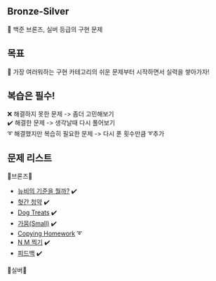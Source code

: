 ## Bronze-Silver
💎 백준 브론즈, 실버 등급의 구현 문제

## 목표
👊 가장 여러워하는 구현 카테고리의 쉬운 문제부터 시작하면서 실력을 쌓아가자!

## 복습은 필수!
❌ 해결하지 못한 문제 -> 좀더 고민해보기\
✔️ 해결한 문제 -> 생각날때 다시 풀어보기\
➰ 해결했지만 복습히 필요한 문제 -> 다시 푼 횟수만큼 ➰추가

## 문제 리스트
  
  🥉브론즈🥉
  - [뉴비의 기준을 뭘까?](https://www.acmicpc.net/problem/19944) ✔️
  - [헛간 청약](https://www.acmicpc.net/problem/19698) ✔️
  - [Dog Treats](https://www.acmicpc.net/problem/19602) ✔️
  - [가뭄(Small)](https://www.acmicpc.net/problem/19572) ✔️
  - [Copying Homework](https://www.acmicpc.net/problem/19155) ➰
  - [N M 찍기](https://www.acmicpc.net/problem/18883) ✔️
  - [피드백](https://www.acmicpc.net/problem/18856) ✔️

  🥈실버🥈
